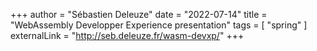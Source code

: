+++
author = "Sébastien Deleuze"
date = "2022-07-14"
title = "WebAssembly Developper Experience presentation"
tags = [
    "spring"
]
externalLink = "http://seb.deleuze.fr/wasm-devxp/"
+++

